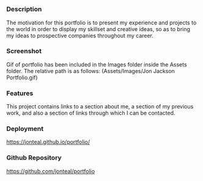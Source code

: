 # <Portfolio>

### Description
The motivation for this portfolio is to present my experience and projects to the world in order to display 
my skillset and creative ideas, so as to bring my ideas to prospective companies throughout my career. 
  
### Screenshot 
Gif of portfolio has been included in the Images folder inside the Assets folder. The relative path is as follows: (Assets/Images/Jon Jackson Portfolio.gif)

### Features
This project contains links to a section about me, a section of my previous work, and also a section of links through which I can be contacted.

### Deployment
https://jonteal.github.io/portfolio/
  
### Github Repository
https://github.com/jonteal/portfolio
  

